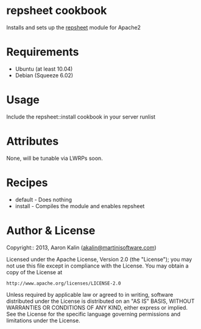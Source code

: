 # repsheet cookbook

Installs and sets up the [repsheet](https://github.com/abedra/repsheet) module for Apache2

# Requirements

* Ubuntu (at least 10.04)
* Debian (Squeeze 6.02)

# Usage

Include the repsheet::install cookbook in your server runlist

# Attributes

None, will be tunable via LWRPs soon.

# Recipes

* default - Does nothing
* install - Compiles the module and enables repsheet

# Author & License

Copyright:: 2013, Aaron Kalin (<akalin@martinisoftware.com>)

Licensed under the Apache License, Version 2.0 (the "License");
you may not use this file except in compliance with the License.
You may obtain a copy of the License at

    http://www.apache.org/licenses/LICENSE-2.0

Unless required by applicable law or agreed to in writing, software
distributed under the License is distributed on an "AS IS" BASIS,
WITHOUT WARRANTIES OR CONDITIONS OF ANY KIND, either express or implied.
See the License for the specific language governing permissions and
limitations under the License.

